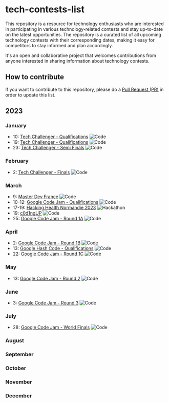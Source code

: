 # tech-contests-list
This repository is a resource for technology enthusiasts who are interested in participating in various technology-related contests and stay up-to-date on the latest opportunities. The repository is a curated list of all upcoming technology contests with their corresponding dates, making it easy for competitors to stay informed and plan accordingly.

It's an open and collaborative project that welcomes contributions from anyone interested in sharing information about technology contests.
## How to contribute
If you want to contribute to this repository, please do a [Pull Request (PR)](https://github.com/clement-avenel/tech-contests-list/pulls) in order to update this list.
## 2023
### January
* 10: [Tech Challenger - Qualifications](https://www.techchallenger.fr) <img alt="Code" src="https://img.shields.io/badge/Code-yellow">
* 19: [Tech Challenger - Qualifications](https://www.techchallenger.fr) <img alt="Code" src="https://img.shields.io/badge/Code-yellow">
* 23: [Tech Challenger - Semi Finals](https://www.techchallenger.fr) <img alt="Code" src="https://img.shields.io/badge/Code-yellow">
### February
* 2: [Tech Challenger - Finals](https://www.techchallenger.fr) <img alt="Code" src="https://img.shields.io/badge/Code-yellow">
### March
* 9: [Master Dev France](https://www.masterdevfrance.com/) <img alt="Code" src="https://img.shields.io/badge/Code-yellow">
* 10-12: [Google Code Jam - Qualifications](https://codingcompetitions.withgoogle.com/codejam) <img alt="Code" src="https://img.shields.io/badge/Code-yellow">
* 17-19: [Hacking Health Normandie 2023](https://hacking-health.org/fr/normandie/) <img alt="Hackathon" src="https://img.shields.io/badge/Hackathon-blue">
* 19: [c0d1ngUP](https://codingup.fr/post/2023-02-16-inscriptions_en_cours/) <img alt="Code" src="https://img.shields.io/badge/Code-yellow">
* 25: [Google Code Jam - Round 1A](https://codingcompetitions.withgoogle.com/codejam) <img alt="Code" src="https://img.shields.io/badge/Code-yellow">
### April
* 2: [Google Code Jam - Round 1B](https://codingcompetitions.withgoogle.com/codejam) <img alt="Code" src="https://img.shields.io/badge/Code-yellow">
* 13: [Google Hash Code - Qualifications](https://codingcompetitions.withgoogle.com/hashcode) <img alt="Code" src="https://img.shields.io/badge/Code-yellow">
* 22: [Google Code Jam - Round 1C](https://codingcompetitions.withgoogle.com/codejam) <img alt="Code" src="https://img.shields.io/badge/Code-yellow">
### May
* 13: [Google Code Jam - Round 2](https://codingcompetitions.withgoogle.com/codejam) <img alt="Code" src="https://img.shields.io/badge/Code-yellow">
### June
* 3: [Google Code Jam - Round 3](https://codingcompetitions.withgoogle.com/codejam) <img alt="Code" src="https://img.shields.io/badge/Code-yellow">
### July
* 28: [Google Code Jam - World Finals](https://codingcompetitions.withgoogle.com/codejam) <img alt="Code" src="https://img.shields.io/badge/Code-yellow">
### August
### September
### October
### November
### December
